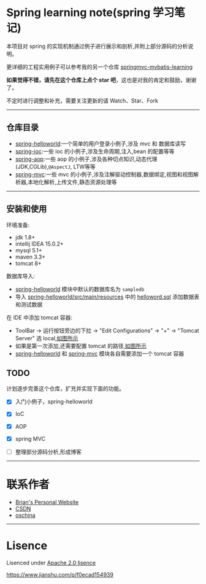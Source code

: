 # Spring learning note(spring 学习笔记)

本项目对 spring 的实现机制通过例子进行展示和剖析,并附上部分源码的分析说明。

更详细的工程实用例子可以参考我的另一个仓库 [springmvc-mybatis-learning](https://github.com/brianway/springmvc-mybatis-learning)

**如果觉得不错，请先在这个仓库上点个 star 吧**，这也是对我的肯定和鼓励，谢谢了。

不定时进行调整和补充，需要关注更新的请 Watch、Star、Fork


-----

## 仓库目录

- [spring-helloworld](/spring-helloworld):一个简单的用户登录小例子,涉及 mvc 和 数据库读写
- [spring-ioc](/spring-ioc):一些 ioc 的小例子,涉及生命周期,注入,bean 的配置等等
- [spring-aop](/spring-aop):一些 aop 的小例子,涉及各种切点知识,动态代理(JDK,CGLib),`@AspectJ`, LTW等等
- [spring-mvc](/spring-nvc):一些 mvc 的小例子,涉及注解驱动控制器,数据绑定,视图和视图解析器,本地化解析,上传文件,静态资源处理等


-----	


## 安装和使用

环境准备:

- jdk 1.8+
- intellij IDEA 15.0.2+
- mysql 5.1+
- maven 3.3+
- tomcat 8+


数据库导入:

- [spring-helloworld](/spring-helloworld) 模块中默认的数据库名为 `sampledb`
- 导入 [spring-helloworld/src/main/resources](/spring-helloworld/src/main/resources/) 中的 [helloword.sql](/spring-helloworld/src/main/resources/helloworld.sql) 添加数据表和测试数据


在 IDE 中添加 tomcat 容器:

- ToolBar -> 运行按钮旁边的下拉 -> "Edit Configurations" -> "+" -> "Tomcat Server" 选 local,[如图所示](http://7xph6d.com1.z0.glb.clouddn.com/IDEA_web-%E6%B7%BB%E5%8A%A0tomcat-01.png)
- 如果是第一次添加,还需要配置 tomcat 的路径,[如图所示](http://7xph6d.com1.z0.glb.clouddn.com/IDEA_web-%E6%B7%BB%E5%8A%A0tomcat-02.png)
- [spring-helloworld](/spring-helloworld) 和 [spring-mvc](/spring-nvc) 模块各自需要添加一个 tomcat 容器


## TODO

计划逐步完善这个仓库，扩充并实现下面的功能。

* [x] 入门小例子，spring-helloworld
* [x] IoC
* [x] AOP
* [x] spring MVC
* [ ] 整理部分源码分析,形成博客

	

-----

# 联系作者

- [Brian's Personal Website](http://brianway.github.io/)
- [CSDN](http://blog.csdn.net/h3243212/)
- [oschina](http://my.oschina.net/brianway)


-----

# Lisence

Lisenced under [Apache 2.0 lisence](http://opensource.org/licenses/Apache-2.0)


https://www.jianshu.com/p/f0ecad154939
